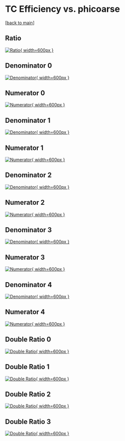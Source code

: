 # TC Efficiency vs. phicoarse

[[back to main](./)]



## Ratio

[![Ratio](../mtv/var/TC_xtr_211_-1_eff_phicoarse.png){ width=600px }](../mtv/var/TC_xtr_211_-1_eff_phicoarse.pdf)

## Denominator 0

[![Denominator](../mtv/den/TC_xtr_211_-1_eff_phicoarse_den0.png){ width=600px }](../mtv/den/TC_xtr_211_-1_eff_phicoarse_den0.pdf)

## Numerator 0

[![Numerator](../mtv/num/TC_xtr_211_-1_eff_phicoarse_num0.png){ width=600px }](../mtv/num/TC_xtr_211_-1_eff_phicoarse_num0.pdf)

## Denominator 1

[![Denominator](../mtv/den/TC_xtr_211_-1_eff_phicoarse_den1.png){ width=600px }](../mtv/den/TC_xtr_211_-1_eff_phicoarse_den1.pdf)

## Numerator 1

[![Numerator](../mtv/num/TC_xtr_211_-1_eff_phicoarse_num1.png){ width=600px }](../mtv/num/TC_xtr_211_-1_eff_phicoarse_num1.pdf)

## Denominator 2

[![Denominator](../mtv/den/TC_xtr_211_-1_eff_phicoarse_den2.png){ width=600px }](../mtv/den/TC_xtr_211_-1_eff_phicoarse_den2.pdf)

## Numerator 2

[![Numerator](../mtv/num/TC_xtr_211_-1_eff_phicoarse_num2.png){ width=600px }](../mtv/num/TC_xtr_211_-1_eff_phicoarse_num2.pdf)

## Denominator 3

[![Denominator](../mtv/den/TC_xtr_211_-1_eff_phicoarse_den3.png){ width=600px }](../mtv/den/TC_xtr_211_-1_eff_phicoarse_den3.pdf)

## Numerator 3

[![Numerator](../mtv/num/TC_xtr_211_-1_eff_phicoarse_num3.png){ width=600px }](../mtv/num/TC_xtr_211_-1_eff_phicoarse_num3.pdf)

## Denominator 4

[![Denominator](../mtv/den/TC_xtr_211_-1_eff_phicoarse_den4.png){ width=600px }](../mtv/den/TC_xtr_211_-1_eff_phicoarse_den4.pdf)

## Numerator 4

[![Numerator](../mtv/num/TC_xtr_211_-1_eff_phicoarse_num4.png){ width=600px }](../mtv/num/TC_xtr_211_-1_eff_phicoarse_num4.pdf)

## Double Ratio 0

[![Double Ratio](../mtv/ratio/TC_xtr_211_-1_eff_phicoarse_ratio0.png){ width=600px }](../mtv/ratio/TC_xtr_211_-1_eff_phicoarse_ratio0.pdf)

## Double Ratio 1

[![Double Ratio](../mtv/ratio/TC_xtr_211_-1_eff_phicoarse_ratio1.png){ width=600px }](../mtv/ratio/TC_xtr_211_-1_eff_phicoarse_ratio1.pdf)

## Double Ratio 2

[![Double Ratio](../mtv/ratio/TC_xtr_211_-1_eff_phicoarse_ratio2.png){ width=600px }](../mtv/ratio/TC_xtr_211_-1_eff_phicoarse_ratio2.pdf)

## Double Ratio 3

[![Double Ratio](../mtv/ratio/TC_xtr_211_-1_eff_phicoarse_ratio3.png){ width=600px }](../mtv/ratio/TC_xtr_211_-1_eff_phicoarse_ratio3.pdf)

